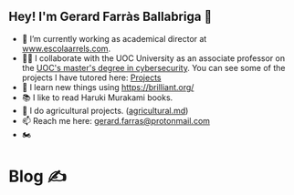 ## Hey! I'm Gerard Farràs Ballabriga 👋

- 🔭 I’m currently working as academical director at www.escolaarrels.com.
- 👨‍🏫 I collaborate with the UOC University as an associate professor on the [UOC's master's degree in cybersecurity](https://www.uoc.edu/ca/estudis/masters/master-universitari-ciberseguretat-privadesa). You can see some of the projects I have tutored here: [Projects](https://openaccess.uoc.edu/browse?type=author&authority=3a61c5e6-7445-428a-a2af-7b3e2870e61d)
- 🌱 I learn new things using https://brilliant.org/
- 📚 I like to read Haruki Murakami books.
- 🌿 I do agricultural projects. ([agricultural.md](https://github.com/gfarrasb/gfarrasb/blob/main/agricultural.md))
- 📫 Reach me here: gerard.farras@protonmail.com
- 🏍️


# Blog ✍️
